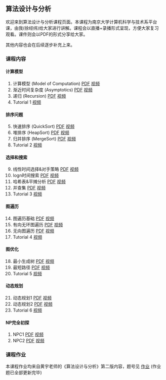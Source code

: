 ## 算法设计与分析

欢迎来到算法设计与分析课程页面。本课程为南京大学计算机科学与技术系平台课，由我(徐经纬)给大家进行讲解。课程会以直播+录播形式呈现，方便大家复习观看。课件则会以PDF的形式分享给大家。

其他内容也会在后续逐步补充上来。

### 课程内容

#### 计算模型
1. 计算模型 (Model of Computation) [PDF](slides/L1.pdf) [视频](https://www.bilibili.com/video/BV12a411k71R)
2. 渐近时间复杂度 (Asymptotics) [PDF](slides/L2.pdf) [视频](https://www.bilibili.com/video/BV17S4y1r7ng)
3. 递归 (Recursion) [PDF](slides/L3.pdf) [视频](https://www.bilibili.com/video/BV1NY411578a)
4. Tutorial 1 [视频](https://www.bilibili.com/video/BV13R4y157EM) 
#### 排序问题
5. 快速排序 (QuickSort) [PDF](slides/L4.pdf) [视频](https://www.bilibili.com/video/BV1Su411D74j)
6. 堆排序 (HeapSort) [PDF](slides/L5.pdf) [视频](https://www.bilibili.com/video/BV1bu411D7JE)
7. 归并排序 (MergeSort) [PDF](slides/L6.pdf) [视频](https://www.bilibili.com/video/BV1SY411g7NQ)
8. Tutorial 2 [视频](https://www.bilibili.com/video/BV1BL4y1u7aD) 
#### 选择和搜索
9. 线性时间选择&对手策略 [PDF](slides/L7.pdf) [视频](https://www.bilibili.com/video/BV1yL411P7jT)
10. logn时间搜索 [PDF](slides/L8.pdf) [视频](https://www.bilibili.com/video/BV1eb4y1s)
11.  哈希表&平摊分析 [PDF](slides/L9.pdf) [视频](https://www.bilibili.com/video/BV18q4y1v7Wy)
12. 并查集 [PDF](slides/L10.pdf) [视频](https://www.bilibili.com/video/BV1Bi4y1k7C6)
13. Tutorial 3 [视频](https://www.bilibili.com/video/BV13Y411J7z4) 
#### 图遍历
14. 图遍历基础 [PDF](slides/L11.pdf) [视频](https://www.bilibili.com/video/BV1Nr4y1s7bW)
15. 有向无环图遍历 [PDF](slides/L12.pdf) [视频](https://www.bilibili.com/video/BV1QY411J7hR)
16. 无向图遍历 [PDF](slides/L13.pdf) [视频](https://www.bilibili.com/video/BV12q4y1a7Px)
17. Tutorial 4 [视频](https://www.bilibili.com/video/BV1hZ4y127GU) 
#### 图优化
18. 最小生成树 [PDF](slides/L14.pdf) [视频](https://www.bilibili.com/video/BV1dr4y1n7MA)
19. 最短路径 [PDF](slides/L15.pdf) [视频](https://www.bilibili.com/video/BV1mZ4y117or)
20. Tutorial 5 [视频](https://www.bilibili.com/video/BV1pR4y1N7TE)
#### 动态规划
21. 动态规划1 [PDF](slides/L16.pdf) [视频](https://www.bilibili.com/video/BV15Y4y1r73U)
22. 动态规划2 [PDF](slides/L17.pdf) [视频](https://www.bilibili.com/video/BV1er4y1t7nT)
23. Tutorial 6 [视频](https://www.bilibili.com/video/BV1dA4y1S7eP)
#### NP完全初探
1.  NPC1 [PDF](slides/L18.pdf) [视频](https://www.bilibili.com/video/BV1Ar4y1t7tv)
2.  NPC2 [PDF](slides/L19.pdf) [视频](https://www.bilibili.com/video/BV1eZ4y1b7Sj)
### 课程作业

本课程作业均来自黄宇老师的《算法设计与分析》第二版内容，题号见 [作业](P7.pdf) (作业题已全部更新完毕)
